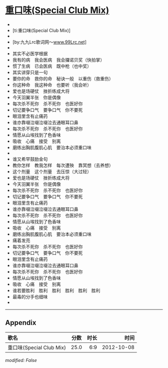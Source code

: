 # [重口味(Special Club Mix)](https://music.163.com/song?id=25638418)

* 
* [ti:重口味(Special Club Mix)]
* 
* [by:九九Lrc歌词网～www.99Lrc.net]
* 
* 其实不必医学根据
* 我有的病　我会医病　我会攞诺贝奖（快拍掌）
* 惯了生病　已会医病　既中枪（也中奖）
* 其实讲穿只是一句
* 要你的命　救你的命　秘诀一般　以重伤（救重伤）
* 你这种命　我这种命　也要听（我会听）
* 爱也是场硬仗　挫折练成大将
* 今天羽翼半张　你是偶像
* 每次杀不死你　杀不死你　也医好你
* 切记要争口气　要争口气　你不要死
* 眼泪里含有止痛药
* 谁亦靠啜泣啜泣啜泣去通眼耳口鼻
* 每次杀不死你　杀不死你　也医好你
* 情愿从山埃找到了色香味
* 吸收　心痛　接受　别离
* 磨练出胸肌腹肌心肌　要治本必须重口味
* 
* 谁又希罕鼓励金句
* 教你怎样　教我怎样　每次遭殃　靠冥想（去养想）
* 这个剂量　这个剂量　去压惊（大过轻）
* 爱也是场硬仗　挫折练成大将
* 今天羽翼半张　你是偶像
* 每次杀不死你　杀不死你　也医好你
* 切记要争口气　要争口气　你不要死
* 眼泪里含有止痛药
* 谁亦靠啜泣啜泣啜泣去通眼耳口鼻
* 每次杀不死你　杀不死你　也医好你
* 情愿从山埃找到了色香味
* 吸收　心痛　接受　别离
* 磨练出胸肌腹肌心肌　要治本必须重口味
* 痛着发亮
* 每次杀不死你　杀不死你　也医好你
* 切记要争口气　要争口气　你不要死
* 眼泪里含有止痛药
* 谁亦靠啜泣啜泣啜泣去通眼耳口鼻
* 每次杀不死你　杀不死你　也医好你
* 情愿从山埃找到了色香味
* 吸收　心痛　接受　别离
* 谁若要胜利　胜利　胜利　胜利　胜利　胜利
* 最毒的分手也细味
* 


---

## Appendix

|歌名|分数|时长|时间|
|:---|:---:|---:|---:|
|重口味(Special Club Mix)|25.0|6:9|2012-10-08

*modified: False*
